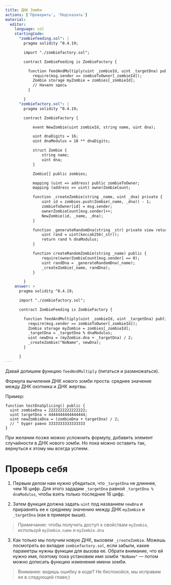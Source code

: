 ```yaml
---
title: ДНК Зомби 
actions: ['Проверить', 'Подсказать']
material:
  editor:
    language: sol
    startingCode:
      "zombiefeeding.sol": |
        pragma solidity ^0.4.19;

        import "./zombiefactory.sol";

        contract ZombieFeeding is ZombieFactory {

          function feedAndMultiply(uint _zombieId, uint _targetDna) public {
            require(msg.sender == zombieToOwner[_zombieId]);
            Zombie storage myZombie = zombies[_zombieId];
            // Начало здесь
          }

        }
      "zombiefactory.sol": |
        pragma solidity ^0.4.19;

        contract ZombieFactory {

            event NewZombie(uint zombieId, string name, uint dna);

            uint dnaDigits = 16;
            uint dnaModulus = 10 ** dnaDigits;

            struct Zombie {
                string name;
                uint dna;
            }

            Zombie[] public zombies;

            mapping (uint => address) public zombieToOwner;
            mapping (address => uint) ownerZombieCount;

            function _createZombie(string _name, uint _dna) private {
                uint id = zombies.push(Zombie(_name, _dna)) - 1;
                zombieToOwner[id] = msg.sender;
                ownerZombieCount[msg.sender]++;
                NewZombie(id, _name, _dna);
            }

            function _generateRandomDna(string _str) private view returns (uint) {
                uint rand = uint(keccak256(_str));
                return rand % dnaModulus;
            }

            function createRandomZombie(string _name) public {
                require(ownerZombieCount[msg.sender] == 0);
                uint randDna = _generateRandomDna(_name);
                _createZombie(_name, randDna);
            }

        }
    answer: >
      pragma solidity ^0.4.19;

      import "./zombiefactory.sol";

      contract ZombieFeeding is ZombieFactory {

        function feedAndMultiply(uint _zombieId, uint _targetDna) public {
          require(msg.sender == zombieToOwner[_zombieId]);
          Zombie storage myZombie = zombies[_zombieId];
          _targetDna = _targetDna % dnaModulus;
          uint newDna = (myZombie.dna + _targetDna) / 2;
          _createZombie("NoName", newDna);
        }

      }
---
```


Давай допишем функцию `feedAndMultiply` (питаться и размножаться).

Формула вычиления ДНК нового зомби проста: среднее значение между ДНК охотника и ДНК жертвы.

Пример:

```
function testDnaSplicing() public {
  uint zombieDna = 2222222222222222;
  uint targetDna = 4444444444444444;
  uint newZombieDna = (zombieDna + targetDna) / 2;
  // ^ будет равно 3333333333333333
}
```

При желании позже можно усложнить формулу, добавить элемент случайности в ДНК нового зомби. Но пока можно оставить так, вернуться к этому мы всегда успеем.

# Проверь себя

1. Первым делом нам нужно убедиться, что `_targetDna` не длиннее, чем 16 цифр. Для этого зададим `_targetDna` равной `_targetDna % dnaModulus`, чтобы взять только последние 16 цифр.  

2. Затем функция должна задать `uint` под названием `newDna` и приравнять ее к среднему значению между ДНК `myZombie` и `_targetDna` (как в примере выше). 

  > Примечание: чтобы получить доступ к свойствам `myZombie`, используй `myZombie.name` и `myZombie.dna`

3. Как только мы получим новую ДНК, вызовем `_createZombie`. Можешь посмотреть во вкладке `zombiefactory.sol`, если забыли, какие параметры нужны функции для вызова ее. Обрати внимание, что ей нужно имя, поэтому пока установим имя зомби `"NoName"` — потом можно дописать функцию изменения имени зомби.

> Внимание: видишь ошибку в коде? Не беспокойся, мы исправим ее в следующей главе;) 
